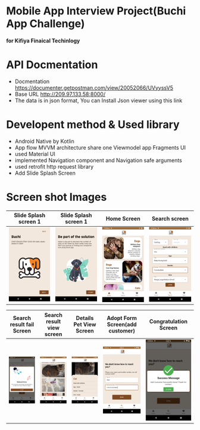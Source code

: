 # Mobile App Interview Project(Buchi App Challenge)
#### for Kifiya Finaical Techinlogy



# API Docmentation
- Docmentation https://documenter.getpostman.com/view/20052066/UVyyssV5
- Base URL http://209.97.133.58:8000/
- The data is in json format, You can Install Json viewer using this link 

# Developent method & Used library
- Android Native by Kotlin
- App flow MVVM architecture share one Viewmodel app Fragments UI
- used Material UI 
- implemented Navigation component and Navigation safe arguments 
- used retrofit http request library
- Add Slide Splash Screen


# Screen shot Images 
Slide Splash screen 1  | Slide Splash screen 1 | Home Screen | Search screen 
------------ | ------------- | ------------ | ------------ 
<img alt=" Splash screen 1" src="https://github.com/RefreshEnterAbel/Buchi-Intervew-Test/blob/master/screenshot/screenshot-1.png" /> | <img alt="Slide Splash screen 1 " src="https://github.com/RefreshEnterAbel/Buchi-Intervew-Test/blob/master/screenshot/screenshot-2.png"  /> | <img alt="Home Screen" src="https://github.com/RefreshEnterAbel/Buchi-Intervew-Test/blob/master/screenshot/screenshot-3.png" /> |<img alt="Search screen dialog" src="https://github.com/RefreshEnterAbel/Buchi-Intervew-Test/blob/master/screenshot/screenshot-4.png" /> |

Search result fail Screen |  Search result view screen  | Details Pet View Screen  | Adopt Form Screen(add customer) |Congratulation Screen 
   ------------- | ------------ | ------------- | ------------- | -------------
<img alt="Search result fail Screen" src="https://github.com/RefreshEnterAbel/Buchi-Intervew-Test/blob/master/screenshot/screenshot-5.png" /> | <img alt="Search result view screen" src="https://github.com/RefreshEnterAbel/Buchi-Intervew-Test/blob/master/screenshot/screenshot-6.png"  /> |<img alt="Details Pet View Screen" src="https://github.com/RefreshEnterAbel/Buchi-Intervew-Test/blob/master/screenshot/screenshot-7.png"  /> |<img alt="Details Pet View Screen" src="https://github.com/RefreshEnterAbel/Buchi-Intervew-Test/blob/master/screenshot/screenshot-8.png"  /> | <img alt="Search result fail Screen" src="https://github.com/RefreshEnterAbel/Buchi-Intervew-Test/blob/master/screenshot/screenshot-9.png" />
